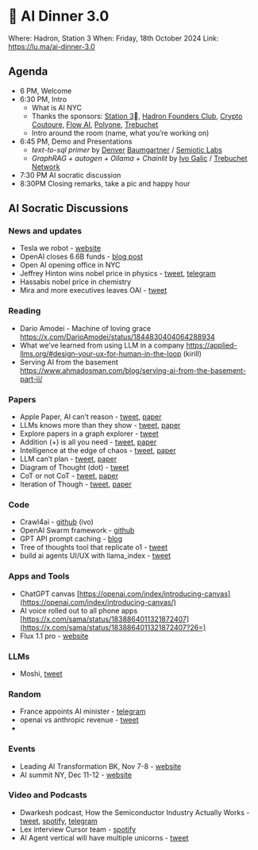 # 🎃 AI Dinner 3.0

Where: Hadron, Station 3
When: Friday, 18th October 2024
Link: https://lu.ma/ai-dinner-3.0


## **Agenda**

- 6 PM, Welcome
- 6:30 PM, Intro
    - What is AI NYC
    - Thanks the sponsors: [Station 3](https://x.com/Station3NYC)🗽, [Hadron Founders Club](https://x.com/Hadronfc), [Crypto Coutoure,](https://thecryptostylist.com/) [Flow AI](https://x.com/FlowAI_xyz), [Polyone](https://x.com/Polyone_io), [Trebuchet](https://x.com/TrebuchetNet)
    - Intro around the room (name, what you’re working on)
- 6:45 PM, Demo and Presentations
    - *text-to-sql primer* by [Denver](https://www.linkedin.com/in/denver-baumgartner/) [Baumgartner](https://www.linkedin.com/in/denver-baumgartner/overlay/about-this-profile/) / [Semiotic Labs](https://semiotic.ai/)
    - *GraphRAG + autogen + Ollama + Chainlit* by [Ivo Galic](https://www.linkedin.com/in/ivogalic/) / [Trebuchet Network](https://x.com/TrebuchetNet)
- 7:30 PM  AI socratic discussion
- 8:30PM  Closing remarks, take a pic and happy hour

## **AI Socratic Discussions**

### **News and updates**

- Tesla we robot - [website](https://www.tesla.com/we-robot)
- OpenAI closes 6.6B funds - [blog post](https://openai.com/index/scale-the-benefits-of-ai/)
- Open AI opening office in NYC
- Jeffrey Hinton wins nobel price in physics - [tweet](https://x.com/jmannhart/status/1843831370352865711?s=46), [telegram](https://t.me/c/1915094366/383/2458)
- Hassabis nobel price in chemistry
- Mira and more executives leaves OAI - [tweet](https://x.com/miramurati/status/1839025700009030027)

### Reading

- Dario Amodei - Machine of loving grace https://x.com/DarioAmodei/status/1844830404064288934
- What we’ve learned from using LLM in a company https://applied-llms.org/#design-your-ux-for-human-in-the-loop (kirill)
- Serving AI from the basement https://www.ahmadosman.com/blog/serving-ai-from-the-basement-part-ii/

### **Papers**

- Apple Paper, AI can’t reason - [tweet](https://x.com/MFarajtabar/status/1844456880971858028), [paper](https://arxiv.org/pdf/2410.05229)
- LLMs knows more than they show - [tweet](https://x.com/omarsar0/status/1842240840389001381), [paper](https://arxiv.org/pdf/2410.02707)
- Explore papers in a graph explorer - [tweet](https://x.com/leland_mcinnes/status/1844111271903494338?7a=)
- Addition (+) is all you need - [tweet](https://x.com/omarsar0/status/1844043652966072742), [paper](https://arxiv.org/pdf/2410.00907)
- Intelligence at the edge of chaos - [tweet](https://x.com/rohanpaul_ai/status/1844140597730263514?2=), [paper](https://www.arxiv.org/pdf/2410.02536)
- LLM can’t plan - [tweet](https://x.com/omarsar0/status/1838353480672563581), [paper](https://arxiv.org/pdf/2409.13373)
- Diagram of Thought (dot) - [tweet](https://x.com/omarsar0/status/1835882277563179512)
- CoT or not CoT - [tweet](https://x.com/omarsar0/status/1836599280477299013), [paper](https://arxiv.org/pdf/2409.12183)
- Iteration of Though - [tweet](https://x.com/omarsar0/status/1836977595847692671), [paper](https://arxiv.org/pdf/2409.12618)

### **Code**

- Crawl4ai - [github](https://github.com/unclecode/crawl4ai)  (ivo)
- OpenAI Swarm framework - [github](https://github.com/openai/swarm)
- GPT API prompt caching - [blog](https://openai.com/index/api-prompt-caching/)
- Tree of thoughts tool that replicate o1 - [tweet](https://x.com/pranavmarla/status/1838590157265539307)
- build ai agents UI/UX with llama_index - [tweet](https://x.com/llama_index/status/1837154691001520367)

### Apps and Tools

- ChatGPT canvas [https://openai.com/index/introducing-canvas](https://openai.com/index/introducing-canvas/)
- AI voice rolled out to all phone apps [https://x.com/sama/status/1838864011321872407](https://x.com/sama/status/1838864011321872407?26=)
- Flux 1.1 pro - [website](https://t.me/c/1915094366/383/2453)

### **LLMs**

- Moshi, [tweet](https://x.com/kyutai_labs/status/1836427396959932492)

### **Random**

- France appoints AI minister - [telegram](https://t.me/c/1915094366/383/2446)
- openai vs anthropic revenue - [tweet](https://x.com/tanayj/status/1841345929993212211)
- 

### **Events**

- Leading AI Transformation BK, Nov 7-8 - [website](https://www.conference-board.org/events/leading-ai-transformation)
- AI summit NY, Dec 11-12 - [website](https://newyork.theaisummit.com/)

### **Video and Podcasts**

- Dwarkesh podcast, How the Semiconductor Industry Actually Works - [tweet](https://x.com/dwarkesh_sp/status/1842262083825738058?s=46), [spotify](https://open.spotify.com/episode/6q1XODE2L5bqqBwe7434S7), [telegram](https://t.me/c/1915094366/1589/2423)
- Lex interview Cursor team - [spotify](https://www.youtube.com/watch?v=oFfVt3S51T4)
- AI Agent vertical will have multiple unicorns - [tweet](https://x.com/garrytan/status/1842675062811545902)